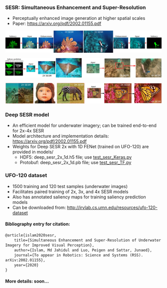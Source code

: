 ### SESR: Simultaneous Enhancement and Super-Resolution 
- Perceptually enhanced image generation at higher spatial scales
- Paper: https://arxiv.org/pdf/2002.01155.pdf

![im2](/data/p1.jpg)

![im2](/data/p2.jpg)

![im3](/data/p3.jpg)


### Deep SESR model
- An efficient model for underwater imagery; can be trained end-to-end for 2x-4x SESR 
- Model architecture and implementation details: https://arxiv.org/pdf/2002.01155.pdf
- Weights for Deep SESR 2x with 1D FENet (trained on UFO-120) are provided in models/
	- HDF5: deep_sesr_2x_1d.h5 file; use [test_sesr_Keras.py](test_sesr_Keras.py)
	- Protobuf: deep_sesr_2x_1d.pb file; use [test_sesr_TF.py](test_sesr_TF.py) 


### UFO-120 dataset
- 1500 training and 120 test samples (underwater images) 
- Facilitates paired training of 2x, 3x, and 4x SESR models 
- Also has annotated saliency maps for training saliency prediction models 
- Can be downloaded from: http://irvlab.cs.umn.edu/resources/ufo-120-dataset


#### Bibliography entry for citation:
	
	@article{islam2020sesr,
	    title={Simultaneous Enhancement and Super-Resolution of Underwater Imagery for Improved Visual Perception},
	    author={Islam, Md Jahidul and Luo, Peigen and Sattar, Junaed},
	    journal={To appear in Robotics: Science and Systems (RSS). arXiv:2002.01155},
	    year={2020}
	}

#### More details: soon...
